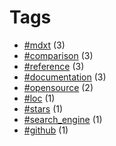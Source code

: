 # Tags


- [#mdxt](tag-mdxt.html) (3)
- [#comparison](tag-comparison.html) (3)
- [#reference](tag-reference.html) (3)
- [#documentation](tag-documentation.html) (3)
- [#opensource](tag-opensource.html) (2)
- [#loc](tag-loc.html) (1)
- [#stars](tag-stars.html) (1)
- [#search_engine](tag-search_engine.html) (1)
- [#github](tag-github.html) (1)